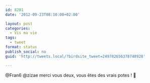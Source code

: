 ```yaml
---
id: 8201
date: '2012-09-23T08:10:00+02:00'

layout: post
categories:
  - Vis ma vie
tags:
  - tweet
format: status
publish_social: no
guid: 'http://tweets.local/?birdsite_tweet=249782656378748928'

---
```


@Fran6 @zizae merci vous deux, vous êtes des vrais potes ! 🙂